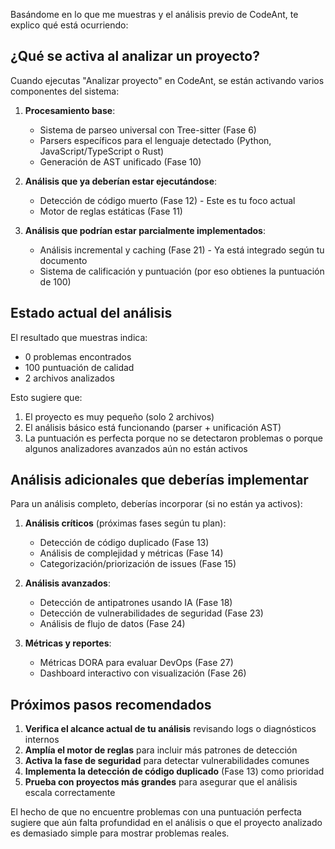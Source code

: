Basándome en lo que me muestras y el análisis previo de CodeAnt, te explico qué está ocurriendo:

## ¿Qué se activa al analizar un proyecto?

Cuando ejecutas "Analizar proyecto" en CodeAnt, se están activando varios componentes del sistema:

1. **Procesamiento base**:
   - Sistema de parseo universal con Tree-sitter (Fase 6)
   - Parsers específicos para el lenguaje detectado (Python, JavaScript/TypeScript o Rust)
   - Generación de AST unificado (Fase 10)

2. **Análisis que ya deberían estar ejecutándose**:
   - Detección de código muerto (Fase 12) - Este es tu foco actual
   - Motor de reglas estáticas (Fase 11)

3. **Análisis que podrían estar parcialmente implementados**:
   - Análisis incremental y caching (Fase 21) - Ya está integrado según tu documento
   - Sistema de calificación y puntuación (por eso obtienes la puntuación de 100)

## Estado actual del análisis

El resultado que muestras indica:
- 0 problemas encontrados
- 100 puntuación de calidad
- 2 archivos analizados

Esto sugiere que:
1. El proyecto es muy pequeño (solo 2 archivos)
2. El análisis básico está funcionando (parser + unificación AST)
3. La puntuación es perfecta porque no se detectaron problemas o porque algunos analizadores avanzados aún no están activos

## Análisis adicionales que deberías implementar

Para un análisis completo, deberías incorporar (si no están ya activos):

1. **Análisis críticos** (próximas fases según tu plan):
   - Detección de código duplicado (Fase 13)
   - Análisis de complejidad y métricas (Fase 14)
   - Categorización/priorización de issues (Fase 15)

2. **Análisis avanzados**:
   - Detección de antipatrones usando IA (Fase 18)
   - Detección de vulnerabilidades de seguridad (Fase 23)
   - Análisis de flujo de datos (Fase 24)

3. **Métricas y reportes**:
   - Métricas DORA para evaluar DevOps (Fase 27)
   - Dashboard interactivo con visualización (Fase 26)

## Próximos pasos recomendados

1. **Verifica el alcance actual de tu análisis** revisando logs o diagnósticos internos
2. **Amplía el motor de reglas** para incluir más patrones de detección
3. **Activa la fase de seguridad** para detectar vulnerabilidades comunes
4. **Implementa la detección de código duplicado** (Fase 13) como prioridad
5. **Prueba con proyectos más grandes** para asegurar que el análisis escala correctamente

El hecho de que no encuentre problemas con una puntuación perfecta sugiere que aún falta profundidad en el análisis o que el proyecto analizado es demasiado simple para mostrar problemas reales.